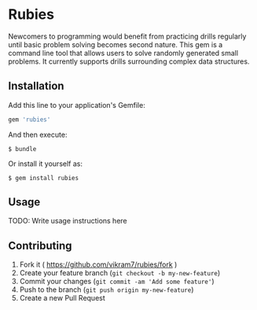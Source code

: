# Rubies

Newcomers to programming would benefit from practicing drills regularly until basic problem solving becomes second nature. This gem is a command line tool that allows users to solve randomly generated small problems. It currently supports drills surrounding complex data structures.

## Installation

Add this line to your application's Gemfile:

```ruby
gem 'rubies'
```

And then execute:

    $ bundle

Or install it yourself as:

    $ gem install rubies

## Usage

TODO: Write usage instructions here

## Contributing

1. Fork it ( https://github.com/vikram7/rubies/fork )
2. Create your feature branch (`git checkout -b my-new-feature`)
3. Commit your changes (`git commit -am 'Add some feature'`)
4. Push to the branch (`git push origin my-new-feature`)
5. Create a new Pull Request
